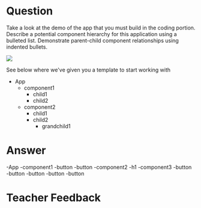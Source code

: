 # Question

Take a look at the demo of the app that you must build in the coding portion. Describe a potential component hierarchy for this application using a bulleted list. Demonstrate parent-child component relationships using indented bullets.

![](../demo.gif)

See below where we've given you a template to start working with

- App
  - component1
    - child1
    - child2
  - component2
    - child1
    - child2
      - grandchild1

# Answer

-App
-component1
  -button
  -button
-component2
  -h1
-component3
  -button
  -button
  -button
  -button
  -button

# Teacher Feedback
